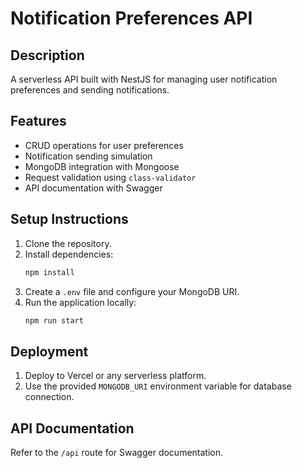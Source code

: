 # Notification Preferences API

## Description
A serverless API built with NestJS for managing user notification preferences and sending notifications.

## Features
- CRUD operations for user preferences
- Notification sending simulation
- MongoDB integration with Mongoose
- Request validation using `class-validator`
- API documentation with Swagger

## Setup Instructions
1. Clone the repository.
2. Install dependencies:
   ```bash
   npm install
   ```
3. Create a `.env` file and configure your MongoDB URI.
4. Run the application locally:
   ```bash
   npm run start
   ```

## Deployment
1. Deploy to Vercel or any serverless platform.
2. Use the provided `MONGODB_URI` environment variable for database connection.

## API Documentation
Refer to the `/api` route for Swagger documentation.
